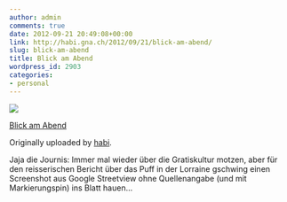 ```yaml
---
author: admin
comments: true
date: 2012-09-21 20:49:08+00:00
link: http://habi.gna.ch/2012/09/21/blick-am-abend/
slug: blick-am-abend
title: Blick am Abend
wordpress_id: 2903
categories:
- personal
---
```



 [![](http://farm9.staticflickr.com/8447/8010170061_dc1b995d04_m.jpg)](http://www.flickr.com/photos/habi/8010170061/)
   

 
  [Blick am Abend](http://www.flickr.com/photos/habi/8010170061/)
    

  Originally uploaded by [habi](http://www.flickr.com/photos/habi/).
 



Jaja die Journis: Immer mal wieder über die Gratiskultur motzen, aber für den reisserischen Bericht über das Puff in der Lorraine gschwing einen Screenshot aus Google Streetview ohne Quellenangabe (und mit Markierungspin) ins Blatt hauen...
  

